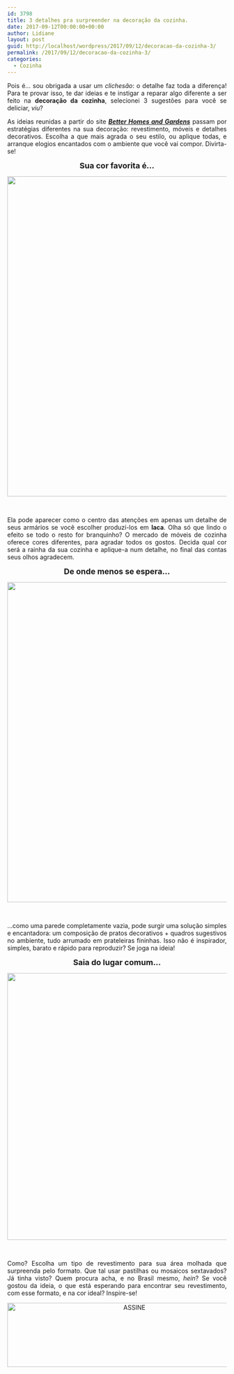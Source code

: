 ```yaml
---
id: 3798
title: 3 detalhes pra surpreender na decoração da cozinha.
date: 2017-09-12T00:00:00+00:00
author: Lidiane
layout: post
guid: http://localhost/wordpress/2017/09/12/decoracao-da-cozinha-3/
permalink: /2017/09/12/decoracao-da-cozinha-3/
categories:
  - Cozinha
---
```

<p style="text-align: justify;">
  Pois é… sou obrigada a usar um <em>clichesão</em>: o detalhe faz toda a diferença! Para te provar isso, te dar ideias e te instigar a reparar algo diferente a ser feito na <strong>decoração da cozinha</strong>, selecionei 3 sugestões para você se deliciar, <em>viu</em>?
</p>

<p style="text-align: justify;" align="justify">
  As ideias reunidas a partir do site <strong><em><a href="http://www.bhg.com/" target="_blank">Better Homes and Gardens</a></em></strong> passam por estratégias diferentes na sua decoração: revestimento, móveis e detalhes decorativos. Escolha a que mais agrada o seu estilo, ou aplique todas, e arranque elogios encantados com o ambiente que você vai compor. Divirta-se!
</p>

<!--more-->

<p align="center">
  <strong><span style="font-size: large;">Sua cor favorita é…</span></strong>
</p>

<p align="center">
  <a href="http://www.decoracaodacasa.com/?attachment_id=1733" rel="attachment wp-att-1733"><img class="alignnone size-full wp-image-1733" title="DECORACAO-COZINHA-ARMARIO-LACA" src="http://www.decoracaodacasa.com/blog/wp-content/uploads/2012/10/DECORACAO-COZINHA-ARMARIO-LACA.jpg" alt="" width="550" height="733" /></a>
</p>

&nbsp;

<p align="justify">
  Ela pode aparecer como o centro das atenções em apenas um detalhe de seus armários se você escolher produzí-los em <strong>laca</strong>. Olha só que lindo o efeito se todo o resto for branquinho? O mercado de móveis de cozinha oferece cores diferentes, para agradar todos os gostos. Decida qual cor será a rainha da sua cozinha e aplique-a num detalhe, no final das contas seus olhos agradecem.
</p>

<p align="center">
  <strong><span style="font-size: large;">De onde menos se espera…</span></strong>
</p>

<p align="center">
  <a href="http://www.decoracaodacasa.com/?attachment_id=1736" rel="attachment wp-att-1736"><img class="alignnone size-full wp-image-1736" title="DECORACAO-PAREDE-COZINHA" src="http://www.decoracaodacasa.com/blog/wp-content/uploads/2012/10/DECORACAO-PAREDE-COZINHA.jpg" alt="" width="550" height="733" /></a>
</p>

&nbsp;

<p align="justify">
  …como uma parede completamente vazia, pode surgir uma solução simples e encantadora: um composição de pratos decorativos + quadros sugestivos no ambiente, tudo arrumado em prateleiras fininhas. Isso não é inspirador, simples, barato e rápido para reproduzir? Se joga na ideia!
</p>

<p align="center">
  <strong><span style="font-size: large;">Saia do lugar comum…</span></strong>
</p>

<p align="center">
  <a href="http://www.decoracaodacasa.com/?attachment_id=1737" rel="attachment wp-att-1737"><img class="alignnone size-full wp-image-1737" title="DECORACAO-PAREDE-COZINHA-REVESTIMENTO-MOSAICO-PASTILHA" src="http://www.decoracaodacasa.com/blog/wp-content/uploads/2012/10/DECORACAO-PAREDE-COZINHA-REVESTIMENTO-MOSAICO-PASTILHA.jpg" alt="" width="550" height="611" /></a>
</p>

&nbsp;

<p align="justify">
  Como? Escolha um tipo de revestimento para sua área molhada que surpreenda pelo formato. Que tal usar pastilhas ou mosaicos sextavados? Já tinha visto? Quem procura acha, e no Brasil mesmo, <em>hein</em>? Se você gostou da ideia, o que está esperando para encontrar seu revestimento, com esse formato, e na cor ideal? Inspire-se!
</p>

<p align="center">
  <a href="http://feedburner.google.com/fb/a/mailverify?uri=blogbichafemea&loc=pt_BR" target="_blank"><img class="alignnone size-full wp-image-14011" src="http://www.trololodemulher.com.br/blog/wp-content/uploads/2017/08/ASSINE.jpg" alt="ASSINE" width="568" height="147" /></a>
</p>